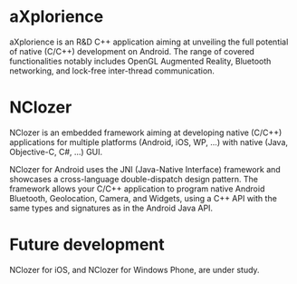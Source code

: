 aXplorience
===========

aXplorience is an R&D C++ application aiming at unveiling the full potential of
native (C/C++) development on Android. The range of covered functionalities
notably includes OpenGL Augmented Reality, Bluetooth networking, and lock-free
inter-thread communication.

NClozer
=======

NClozer is an embedded framework aiming at developing native (C/C++) 
applications for multiple platforms (Android, iOS, WP, ...) with native (Java,
Objective-C, C#, ...) GUI.

NClozer for Android uses the JNI (Java-Native Interface) framework and showcases
a cross-language double-dispatch design pattern. The framework allows your C/C++
application to program native Android Bluetooth, Geolocation, Camera, and 
Widgets, using a C++ API with the same types and signatures as in the Android
Java API. 

Future development
==================

NClozer for iOS, and NClozer for Windows Phone, are under study.
